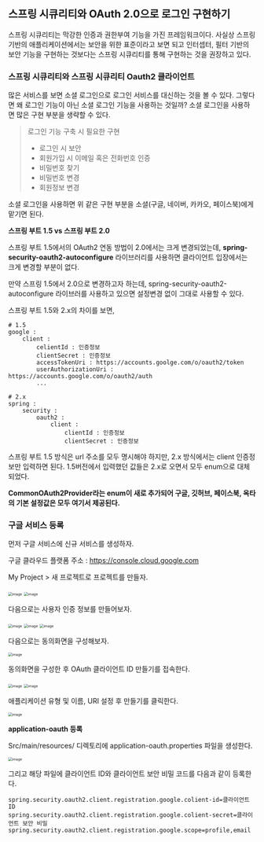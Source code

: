 ## 스프링 시큐리티와 OAuth 2.0으로 로그인 구현하기

스프링 시큐리티는 막강한 인증과 권한부여 기능을 가진 프레임워크이다. 사실상 스프링 기반의 애플리케이션에서는 보안을 위한 표준이라고 보면 되고 인터셉터, 필터 기반의 보안 기능을 구현하는 것보다는 스프링 시큐리티를 통해 구현하는 것을 권장하고 있다.



### 스프링 시큐리티와 스프링 시큐리티 Oauth2 클라이언트

많은 서비스를 보면 소셜 로그인으로 로그인 서비스를 대신하는 것을 볼 수 있다. 그렇다면 왜 로그인 기능이 아닌 소셜 로그인 기능을 사용하는 것일까? 소셜 로그인을 사용하면 많은 구현 부분을 생략할 수 있다.

> 로그인 기능 구축 시 필요한 구현
>
> - 로그인 시 보안
> - 회원가입 시 이메일 혹은 전화번호 인증
> - 비밀번호 찾기
> - 비밀번호 변경
> - 회원정보 변경

소셜 로그인을 사용하면 위 같은 구현 부분을 소셜(구글, 네이버, 카카오, 페이스북)에게 맡기면 된다.

**스프링 부트 1.5 vs 스프링 부트 2.0**

스프링 부트 1.5에서의  OAuth2 연동 방법이 2.0에서는 크게 변경되었는데, **spring-security-oauth2-autoconfigure** 라이브러리를 사용하면 클라이언트 입장에서는 크게 변경할 부분이 없다.

만약 스프링 1.5에서 2.0으로 변경하고자 하는데, spring-security-oauth2-autoconfigure 라이브러를 사용하고 있으면 설정변경 없이 그대로 사용할 수 있다.

스프링 부트 1.5와 2.x의 차이를 보면,

~~~properties
# 1.5
google : 
	client : 
		celientId : 인증정보
		clientSecret : 인증정보
		accessTokenUri : https://accounts.goolge.com/o/oauth2/token
		userAuthorizationUri : https://accounts.google.com/o/oauth2/auth
		...

# 2.x
spring :
	security :
		oauth2 :
			client :
				clientId : 인증정보
				clientSecret : 인증정보
~~~

스프링 부트 1.5 방식은 url 주소를 모두 명시해야 하지만, 2.x 방식에서는 client 인증정보만 입력하면 된다. 1.5버전에서 입력했던 값들은 2.x로 오면서 모두 enum으로 대체되었다.

**CommonOAuth2Provider라는 enum이 새로 추가되어 구글, 깃허브, 페이스북, 옥타의 기본 설정값은 모두 여기서 제공된다.**



### 구글 서비스 등록

먼저 구글 서비스에 신규 서비스를 생성하자.

구글 클라우드 플랫폼 주소 : https://console.cloud.google.com

My Project > 새 프로젝트로 프로젝트를 만들자.

<img src="https://user-images.githubusercontent.com/40616436/102355653-8372bb00-3fef-11eb-99d0-b51c5f9a659f.png" alt="image" style="zoom:50%;" />

<img src="https://user-images.githubusercontent.com/40616436/102355865-caf94700-3fef-11eb-8dc7-6cbfeb124d87.png" alt="image" style="zoom:50%;" />

다음으로는 사용자 인증 정보를 만들어보자.

<img src="https://user-images.githubusercontent.com/40616436/102356032-0b58c500-3ff0-11eb-94c4-63aafe1fb49c.png" alt="image" style="zoom:50%;" />

<img src="https://user-images.githubusercontent.com/40616436/102356264-570b6e80-3ff0-11eb-953c-27b3dc5cb65e.png" alt="image" style="zoom:50%;" />

<img src="https://user-images.githubusercontent.com/40616436/102356462-946ffc00-3ff0-11eb-8d5b-9ba75fa79071.png" alt="image" style="zoom:50%;" />

다음으로는 동의화면을 구성해보자.

<img src="https://user-images.githubusercontent.com/40616436/102481184-b88d1500-40a4-11eb-949c-6af8874b783c.png" alt="image" style="zoom:50%;" /> 

동의화면을 구성한 후 OAuth 클라이언트 ID 만들기를 접속한다.

<img src="https://user-images.githubusercontent.com/40616436/102481399-03a72800-40a5-11eb-963d-a7449fd68bef.png" alt="image" style="zoom:50%;" />

<img src="https://user-images.githubusercontent.com/40616436/102481680-613b7480-40a5-11eb-8f0c-b94a87723c05.png" alt="image" style="zoom:50%;" />

애플리케이션 유형 및 이름, URI 설정 후 만들기를 클릭한다.

<img src="https://user-images.githubusercontent.com/40616436/102481905-c2fbde80-40a5-11eb-9d9f-91f273dc4fd0.png" alt="image" style="zoom:50%;" />

**application-oauth 등록**

Src/main/resources/ 디렉토리에 application-oauth.properties 파일을 생성한다.

<img src="https://user-images.githubusercontent.com/40616436/102482171-26860c00-40a6-11eb-8605-77d44f4fda1b.png" alt="image" style="zoom:50%;" />

그리고 해당 파일에 클라이언트 ID와 클라이언트 보안 비밀 코드를 다음과 같이 등록한다.

~~~properties
spring.security.oauth2.client.registration.google.colient-id=클라이언트 ID
spring.security.oauth2.client.registration.google.colient-secret=클라이언트 보안 비밀
spring.security.oauth2.client.registration.google.scope=profile,email
~~~





